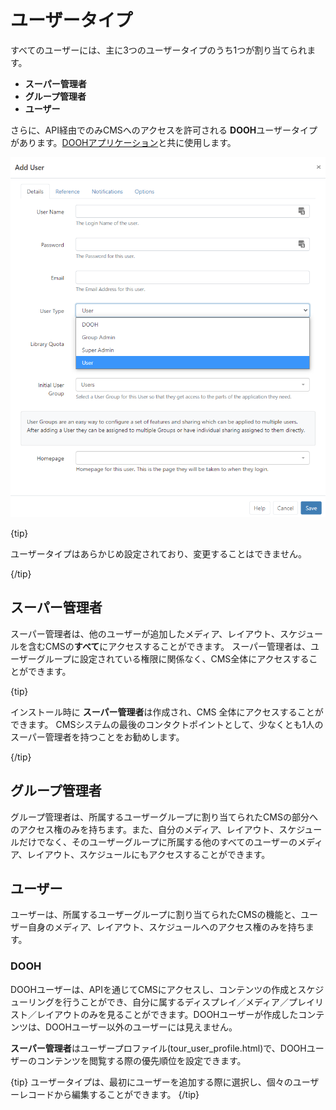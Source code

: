 <!--toc=users-->

# ユーザータイプ

すべてのユーザーには、主に3つのユーザータイプのうち1つが割り当てられます。

- **スーパー管理者**
- **グループ管理者**
- **ユーザー**

さらに、API経由でのみCMSへのアクセスを許可される **DOOH**ユーザータイプがあります。[DOOHアプリケーション](users_administration.html#マイアプリケーション)と共に使用します。

  ![ユーザータイプ](img/user_type.png)

{tip}

ユーザータイプはあらかじめ設定されており、変更することはできません。

{/tip}

## スーパー管理者

スーパー管理者は、他のユーザーが追加したメディア、レイアウト、スケジュールを含むCMSの**すべて**にアクセスすることができます。
スーパー管理者は、ユーザーグループに設定されている権限に関係なく、CMS全体にアクセスすることができます。

{tip}

インストール時に **スーパー管理者**は作成され、CMS 全体にアクセスすることができます。
CMSシステムの最後のコンタクトポイントとして、少なくとも1人のスーパー管理者を持つことをお勧めします。

{/tip}  

## グループ管理者 

グループ管理者は、所属するユーザーグループに割り当てられたCMSの部分へのアクセス権のみを持ちます。また、自分のメディア、レイアウト、スケジュールだけでなく、そのユーザーグループに所属する他のすべてのユーザーのメディア、レイアウト、スケジュールにもアクセスすることができます。

## ユーザー

ユーザーは、所属するユーザーグループに割り当てられたCMSの機能と、ユーザー自身のメディア、レイアウト、スケジュールへのアクセス権のみを持ちます。

### DOOH

DOOHユーザーは、APIを通じてCMSにアクセスし、コンテンツの作成とスケジューリングを行うことができ、自分に属するディスプレイ／メディア／プレイリスト／レイアウトのみを見ることができます。DOOHユーザーが作成したコンテンツは、DOOHユーザー以外のユーザーには見えません。

**スーパー管理者**はユーザープロファイル(tour_user_profile.html)で、DOOHユーザーのコンテンツを閲覧する際の優先順位を設定できます。

{tip}
ユーザータイプは、最初にユーザーを追加する際に選択し、個々のユーザーレコードから編集することができます。
{/tip}
